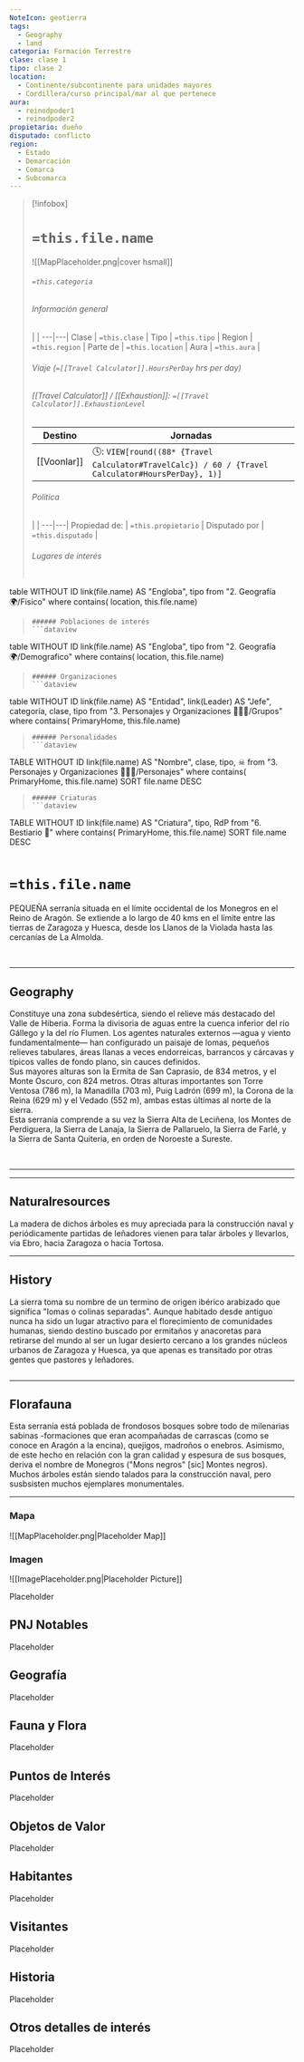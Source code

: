 ```yaml
---
NoteIcon: geotierra
tags:
  - Geography 
  - land 
categoria: Formación Terrestre
clase: clase 1
tipo: clase 2
location: 
  - Continente/subcontinente para unidades mayores
  - Cordillera/curso principal/mar al que pertenece 
aura:
  - reinodpoder1
  - reinodpoder2
propietario: dueño
disputado: conflicto
region:
  - Estado 
  - Demarcación
  - Comarca
  - Subcomarca
---
```


> [!infobox]
> # `=this.file.name`
> ![[MapPlaceholder.png|cover hsmall]]
> ###### `=this.categoria` 
> ###### Información general
>  |   |
> ---|---|
> Clase | `=this.clase` |
> Tipo | `=this.tipo` |
> Region | `=this.region` |
> Parte de | `=this.location` |
> Aura | `=this.aura`  |
> ###### Viaje (`=[[Travel Calculator]].HoursPerDay` hrs per day)
> ###### [[Travel Calculator]]  / [[Exhaustion]]:  `=[[Travel Calculator]].ExhaustionLevel`
> Destino |  Jornadas  |
> ---|---|
> [[Voonlar]] | 🕓: `VIEW[round((88* {Travel Calculator#TravelCalc}) / 60 / {Travel Calculator#HoursPerDay}, 1)]`      |
> ###### Politica
>  |   |
> ---|---|
> Propiedad de: | `=this.propietario` |
> Disputado por | `=this.disputado` |
>###### Lugares de interés
> ```dataview
table WITHOUT ID link(file.name) AS "Engloba",  tipo
from "2. Geografía 🌍/Fisico"
where contains( location, this.file.name)
>```
>###### Poblaciones de interés
> ```dataview
table WITHOUT ID link(file.name) AS "Engloba",  tipo
from "2. Geografía 🌍/Demografico"
where contains( location, this.file.name)
>```
>###### Organizaciones
> ```dataview
table WITHOUT ID link(file.name) AS "Entidad", link(Leader) AS "Jefe", categoría, clase, tipo
from "3. Personajes y Organizaciones 🧑‍🤝‍🧑/Grupos"
where contains( PrimaryHome, this.file.name)
>```
>###### Personalidades 
>```dataview
TABLE WITHOUT ID link(file.name) AS "Nombre", clase, tipo, ☠
from "3. Personajes y Organizaciones 🧑‍🤝‍🧑/Personajes"
where contains( PrimaryHome, this.file.name)
SORT file.name DESC
>```
>###### Criaturas
> ```dataview
TABLE WITHOUT ID link(file.name) AS "Criatura", tipo, RdP
from "6. Bestiario 🐉"
where contains( PrimaryHome, this.file.name)
SORT file.name DESC
>```


# `=this.file.name`
 <section class="wa-section main-content"><p><span class="dropcap">P</span>EQUEÑA serranía situada en el límite occidental de los <span class="article-link article-explorer-link entity-link wa-link" data-article-privacy="public" data-article-id="dce691b0-4783-4b83-86ca-801f4453bb41" data-template-type="location" data-article="dce691b0-4783-4b83-86ca-801f4453bb41">Monegros</span> en el <span class="article-link article-explorer-link entity-link wa-link" data-article-privacy="public" data-article-id="15b4db11-0e8f-474b-9d4e-cc8d28ffeb20" data-template-type="organization" data-article="15b4db11-0e8f-474b-9d4e-cc8d28ffeb20">Reino de Aragón</span>. Se extiende a lo largo de 40 kms en el límite entre las tierras de <span data-article-privacy="private" data-article-id="c007a6e5-30f6-4291-80b3-f2310a823075" data-template-type="settlement" class="private-article article-unlinked entity-link wa-link">Zaragoza</span> y <span data-article-privacy="private" data-article-id="3b5ae0d5-ba1b-43a0-ae15-f05b3f5aa10f" data-template-type="settlement" class="private-article article-unlinked entity-link wa-link">Huesca</span>, desde los Llanos de la Violada hasta las cercanías de La Almolda.
</p><div id="333ccf0e1b243829399c4d1989d0be5d" class="visibility-toggler image-thumb-container user-css-image-thumbnail position-relative padding-10 "><img src="https://worldanvil.com/uploads/images/10e9cdc83be23ad0c4a03aa05bbf3204.png" alt title="alcubierre01.png" /></div>
 
<hr /><p></p></section>  <section data-section-id="geography" class="wa-section public"><h2>Geography</h2>
<p>Constituye una zona subdesértica, siendo el relieve más destacado del <span class="article-link article-explorer-link entity-link wa-link" data-article-privacy="public" data-article-id="84ca6161-c564-4375-b8b7-396a6b833b99" data-template-type="location" data-article="84ca6161-c564-4375-b8b7-396a6b833b99">Valle de Hiberia</span>. Forma la divisoria de aguas entre la cuenca inferior del río Gállego y la del río Flumen. Los agentes naturales externos —agua y viento fundamentalmente— han configurado un paisaje de lomas, pequeños relieves tabulares, áreas llanas a veces endorreicas, barrancos y cárcavas y típicos valles de fondo plano, sin cauces definidos.
<br />
Sus mayores alturas son la <span class="article-link article-explorer-link entity-link wa-link" data-article-privacy="public" data-article-id="54a40522-6c82-4bcb-a867-ebbe82429d2a" data-template-type="location" data-article="54a40522-6c82-4bcb-a867-ebbe82429d2a">Ermita de San Caprasio</span>, de 834 metros, y el <span class="article-link article-explorer-link entity-link wa-link" data-article-privacy="public" data-article-id="3ed70298-5fd6-4a35-86e4-f9a5dd834a54" data-template-type="location" data-article="3ed70298-5fd6-4a35-86e4-f9a5dd834a54">Monte Oscuro</span>, con 824 metros. Otras alturas importantes son Torre Ventosa (786 m), la Manadilla (703 m), Puig Ladrón (699 m), la Corona de la Reina (629 m) y el Vedado (552 m), ambas estas últimas al norte de la sierra.
<br />
Esta serranía comprende a su vez la Sierra Alta de Leciñena, los Montes de Perdiguera, la Sierra de Lanaja, la Sierra de Pallaruelo, la Sierra de Farlé, y la Sierra de Santa Quiteria, en orden de Noroeste a Sureste.
</p><div id="4dd26d3b5f455ce23206f75dcef596ac" class="visibility-toggler image-thumb-container user-css-image-thumbnail position-relative padding-10 "><img src="https://worldanvil.com/uploads/images/620f5cd26fc9dd2dd44dd99ea28b1931.png" alt title="ermita de san caprasio.png" /></div>
 
<hr /><p></p><hr /></section><section data-section-id="naturalresources" class="wa-section public"><h2>Naturalresources</h2>
<p>La madera de dichos árboles es muy apreciada para la construcción naval y periódicamente partidas de leñadores vienen para talar árboles y llevarlos, via Ebro, hacia Zaragoza o hacia Tortosa.</p><hr /></section><section data-section-id="history" class="wa-section public"><h2>History</h2>
<p>La sierra toma su nombre de un termino de origen ibérico arabizado que significa "lomas o colinas separadas". Aunque habitado desde antiguo nunca ha sido un lugar atractivo para el florecimiento de comunidades humanas, siendo destino buscado por ermitaños y anacoretas para retirarse del mundo al ser un lugar desierto cercano a los grandes núcleos urbanos de <span data-article-privacy="private" data-article-id="c007a6e5-30f6-4291-80b3-f2310a823075" data-template-type="settlement" class="private-article article-unlinked entity-link wa-link">Zaragoza</span> y <span data-article-privacy="private" data-article-id="3b5ae0d5-ba1b-43a0-ae15-f05b3f5aa10f" data-template-type="settlement" class="private-article article-unlinked entity-link wa-link">Huesca</span>, ya que apenas es transitado por otras gentes que pastores y leñadores. 
</p><div id="54f41e9ba344ca3004bd5779eee75cac" class="visibility-toggler image-thumb-container user-css-image-thumbnail position-relative padding-10 "><img src="https://worldanvil.com/uploads/images/9e6679319cf8de8beae8df37a0eb0f56.png" alt title="alcubierre02.png" /></div><p></p><hr /></section><section data-section-id="florafauna" class="wa-section public"><h2>Florafauna</h2>
<p>Esta serranía está poblada de frondosos bosques sobre todo de milenarias sabinas -formaciones que eran acompañadas de carrascas (como se conoce en Aragón a la encina), quejigos, madroños o enebros. Asimismo, de este hecho en relación con la gran calidad y espesura de sus bosques, deriva el nombre de Monegros ("Mons negros" [sic] Montes negros). Muchos árboles están siendo talados para la construcción naval, pero susbsisten muchos ejemplares monumentales.</p><hr /></section>   

### Mapa
![[MapPlaceholder.png|Placeholder Map]]

### Imagen
![[ImagePlaceholder.png|Placeholder Picture]]

Placeholder

## PNJ Notables
Placeholder

## Geografía
Placeholder

## Fauna y Flora
Placeholder

## Puntos de Interés
Placeholder

## Objetos de Valor
Placeholder

## Habitantes
Placeholder

## Visitantes
Placeholder

## Historia
Placeholder

## Otros detalles de interés
Placeholder

